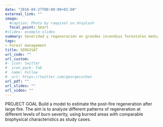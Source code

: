 ```yaml
---
date: "2016-04-27T00:00:00+02:00"
external_link: ""
image:
  #caption: Photo by rawpixel on Unsplash
  focal_point: Smart
#slides: example-slides
summary: Severidad y regeneración en grandes incendios forestales mediante teledetección
tags:
- Forest management
title: SERGISAT
url_code: ""
url_custom:
#- icon: twitter
#  icon_pack: fab
#  name: Follow
#  url: https://twitter.com/georgecushen
url_pdf: ""
url_slides: ""
url_video: ""
---
```


PROJECT GOAL
Build a model to estimate the post-fire regeneration after large fire. The aim is to analyze different patterns of regeneration at different levels of burn severity, using burned areas with comparable biophysical characteristics as study cases.
